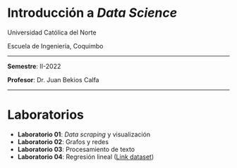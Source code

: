 # Introducción a *Data Science*

Universidad Católica del Norte

Escuela de Ingeniería, Coquimbo

---

**Semestre**: II-2022

**Profesor**: Dr. Juan Bekios Calfa

---

# Laboratorios

* **Laboratorio 01**: *Data scraping* y visualización
* **Laboratorio 02**: Grafos y redes
* **Laboratorio 03**: Procesamiento de texto
* **Laboratorio 04**: Regresión lineal ([Link dataset](https://www.kaggle.com/datasets/harinir/petrol-consumption))
